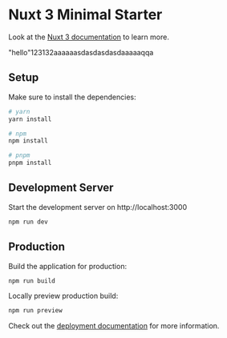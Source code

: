 # Nuxt 3 Minimal Starter

Look at the [Nuxt 3 documentation](https://nuxt.com/docs/getting-started/introduction) to learn more.

"hello"123132aaaaaasdasdasdasdaaaaaqqa
## Setup

Make sure to install the dependencies:

```bash
# yarn
yarn install

# npm
npm install

# pnpm
pnpm install
```

## Development Server

Start the development server on http://localhost:3000

```bash
npm run dev
```

## Production

Build the application for production:

```bash
npm run build
```

Locally preview production build:

```bash
npm run preview
```

Check out the [deployment documentation](https://nuxt.com/docs/getting-started/deployment) for more information.
